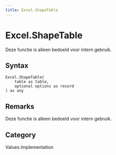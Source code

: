 ```yaml
---
title: Excel.ShapeTable
---
```


# Excel.ShapeTable


Deze functie is alleen bedoeld voor intern gebruik.


## Syntax

```powerquery
Excel.ShapeTable(
    table as table,
    optional options as record
) as any
```


## Remarks

Deze functie is alleen bedoeld voor intern gebruik.



## Category
Values.Implementation
